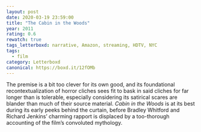 ```yaml
---
layout: post 
date: 2020-03-19 23:59:00
title: "The Cabin in the Woods"
year: 2011
rating: 0.6
rewatch: true
tags_letterboxd: narrative, Amazon, streaming, HDTV, NYC
tags:
  - film
category: Letterboxd
canonical: https://boxd.it/12fOMb
---
```


The premise is a bit too clever for its own good, and its foundational recontextualization of horror cliches sees fit to bask in said cliches for far longer than is tolerable, especially considering its satirical scares are blander than much of their source material. <cite>Cabin in the Woods</cite> is at its best during its early peeks behind the curtain, before Bradley Whitford and Richard Jenkins’ charming rapport is displaced by a too-thorough accounting of the film’s convoluted mythology.